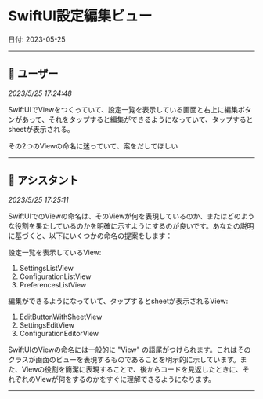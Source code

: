 # SwiftUI設定編集ビュー

日付: 2023-05-25

---

## 👤 ユーザー
*2023/5/25 17:24:48*

SwiftUIでViewをつくっていて、設定一覧を表示している画面と右上に編集ボタンがあって、それをタップすると編集ができるようになっていて、タップするとsheetが表示される。

その2つのViewの命名に迷っていて、案をだしてほしい

---

## 🤖 アシスタント
*2023/5/25 17:25:11*

SwiftUIでのViewの命名は、そのViewが何を表現しているのか、またはどのような役割を果たしているのかを明確に示すようにするのが良いです。あなたの説明に基づくと、以下にいくつかの命名の提案をします：

設定一覧を表示しているView:

1. SettingsListView
2. ConfigurationListView
3. PreferencesListView

編集ができるようになっていて、タップするとsheetが表示されるView:

1. EditButtonWithSheetView
2. SettingsEditView
3. ConfigurationEditorView

SwiftUIのViewの命名には一般的に "View" の語尾がつけられます。これはそのクラスが画面のビューを表現するものであることを明示的に示しています。また、Viewの役割を簡潔に表現することで、後からコードを見返したときに、それぞれのViewが何をするのかをすぐに理解できるようになります。

---
